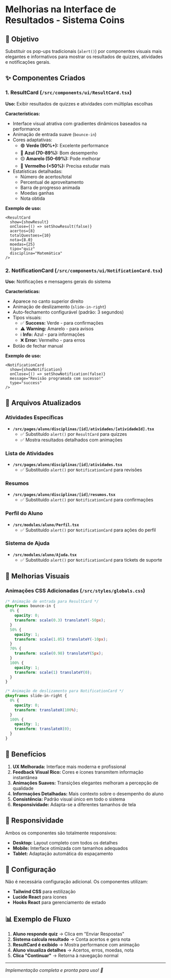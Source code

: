 # Melhorias na Interface de Resultados - Sistema Coins

## 🎯 Objetivo

Substituir os pop-ups tradicionais (`alert()`) por componentes visuais mais elegantes e informativos para mostrar os resultados de quizzes, atividades e notificações gerais.

## ✨ Componentes Criados

### 1. ResultCard (`/src/components/ui/ResultCard.tsx`)

**Uso:** Exibir resultados de quizzes e atividades com múltiplas escolhas

**Características:**

- Interface visual atrativa com gradientes dinâmicos baseados na performance
- Animação de entrada suave (`bounce-in`)
- Cores adaptativas:
  - 🟢 **Verde (90%+):** Excelente performance
  - 🔵 **Azul (70-89%):** Bom desempenho
  - 🟡 **Amarelo (50-69%):** Pode melhorar
  - 🔴 **Vermelho (<50%):** Precisa estudar mais
- Estatísticas detalhadas:
  - Número de acertos/total
  - Percentual de aproveitamento
  - Barra de progresso animada
  - Moedas ganhas
  - Nota obtida

**Exemplo de uso:**

```tsx
<ResultCard
  show={showResult}
  onClose={() => setShowResult(false)}
  acertos={8}
  totalQuestoes={10}
  nota={8.0}
  moedas={25}
  tipo="quiz"
  disciplina="Matemática"
/>
```

### 2. NotificationCard (`/src/components/ui/NotificationCard.tsx`)

**Uso:** Notificações e mensagens gerais do sistema

**Características:**

- Aparece no canto superior direito
- Animação de deslizamento (`slide-in-right`)
- Auto-fechamento configurável (padrão: 3 segundos)
- Tipos visuais:
  - ✅ **Success:** Verde - para confirmações
  - ⚠️ **Warning:** Amarelo - para avisos
  - ℹ️ **Info:** Azul - para informações
  - ❌ **Error:** Vermelho - para erros
- Botão de fechar manual

**Exemplo de uso:**

```tsx
<NotificationCard
  show={showNotification}
  onClose={() => setShowNotification(false)}
  message="Revisão programada com sucesso!"
  type="success"
/>
```

## 🔄 Arquivos Atualizados

### Atividades Específicas

- **`/src/pages/aluno/disciplinas/[id]/atividades/[atividadeId].tsx`**
  - ✅ Substituído `alert()` por `ResultCard` para quizzes
  - ✅ Mostra resultados detalhados com animações

### Lista de Atividades

- **`/src/pages/aluno/disciplinas/[id]/atividades.tsx`**
  - ✅ Substituído `alert()` por `NotificationCard` para revisões

### Resumos

- **`/src/pages/aluno/disciplinas/[id]/resumos.tsx`**
  - ✅ Substituído `alert()` por `NotificationCard` para confirmações

### Perfil do Aluno

- **`/src/modules/aluno/Perfil.tsx`**
  - ✅ Substituído `alert()` por `NotificationCard` para ações do perfil

### Sistema de Ajuda

- **`/src/modules/aluno/Ajuda.tsx`**
  - ✅ Substituído `alert()` por `NotificationCard` para tickets de suporte

## 🎨 Melhorias Visuais

### Animações CSS Adicionadas (`/src/styles/globals.css`)

```css
/* Animação de entrada para ResultCard */
@keyframes bounce-in {
  0% {
    opacity: 0;
    transform: scale(0.3) translateY(-50px);
  }
  50% {
    opacity: 1;
    transform: scale(1.05) translateY(-10px);
  }
  70% {
    transform: scale(0.98) translateY(5px);
  }
  100% {
    opacity: 1;
    transform: scale(1) translateY(0);
  }
}

/* Animação de deslizamento para NotificationCard */
@keyframes slide-in-right {
  0% {
    opacity: 0;
    transform: translateX(100%);
  }
  100% {
    opacity: 1;
    transform: translateX(0);
  }
}
```

## 🚀 Benefícios

1. **UX Melhorada:** Interface mais moderna e profissional
2. **Feedback Visual Rico:** Cores e ícones transmitem informação instantânea
3. **Animações Suaves:** Transições elegantes melhoram a percepção de qualidade
4. **Informações Detalhadas:** Mais contexto sobre o desempenho do aluno
5. **Consistência:** Padrão visual único em todo o sistema
6. **Responsividade:** Adapta-se a diferentes tamanhos de tela

## 📱 Responsividade

Ambos os componentes são totalmente responsivos:

- **Desktop:** Layout completo com todos os detalhes
- **Mobile:** Interface otimizada com tamanhos adequados
- **Tablet:** Adaptação automática do espaçamento

## 🔧 Configuração

Não é necessária configuração adicional. Os componentes utilizam:

- **Tailwind CSS** para estilização
- **Lucide React** para ícones
- **Hooks React** para gerenciamento de estado

## 📊 Exemplo de Fluxo

1. **Aluno responde quiz** → Clica em "Enviar Respostas"
2. **Sistema calcula resultado** → Conta acertos e gera nota
3. **ResultCard é exibido** → Mostra performance com animação
4. **Aluno visualiza detalhes** → Acertos, erros, moedas, nota
5. **Clica "Continuar"** → Retorna à navegação normal

---

_Implementação completa e pronta para uso! 🎉_
